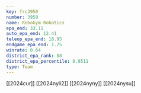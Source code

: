 ```yaml
---
key: frc3950
number: 3950
name: RoboGym Robotics
epa_end: 33.11
auto_epa_end: 12.41
teleop_epa_end: 18.95
endgame_epa_end: 1.75
winrate: 0.64
district_epa_rank: 88
district_epa_percentile: 0.9511
type: Team
---
```

[[2024cur]]
[[2024nyli2]]
[[2024nyny]]
[[2024nysu]]
